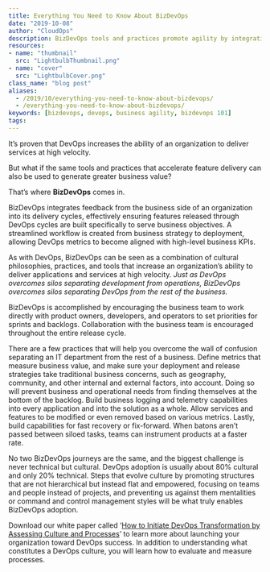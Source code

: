 ```yaml
---
title: Everything You Need to Know About BizDevOps
date: "2019-10-08"
author: "CloudOps"
description: BizDevOps tools and practices promote agility by integrating business KPIs into software release cycles.
resources:
- name: "thumbnail"
  src: "LightbulbThumbnail.png"
- name: "cover"
  src: "LightbulbCover.png"
class_name: "blog post"
aliases:
  - /2019/10/everything-you-need-to-know-about-bizdevops/
  - /everything-you-need-to-know-about-bizdevops/
keywords: [bizdevops, devops, business agility, bizdevops 101]
tags:
---
```


<p>It’s proven that DevOps increases the ability of an organization to deliver services at high velocity.</p>

<p>But what if the same tools and practices that accelerate feature delivery can also be used to generate greater business value?</p>

<p>That’s where <strong>BizDevOps</strong> comes in.</p>

<p>BizDevOps integrates feedback from the business side of an organization into its delivery cycles, effectively ensuring features released through DevOps cycles are built specifically to serve business objectives. A streamlined workflow is created from business strategy to deployment, allowing DevOps metrics to become aligned with high-level business KPIs.</p>

<p>As with DevOps, BizDevOps can be seen as a combination of cultural philosophies, practices, and tools that increase an organization’s ability to deliver applications and services at high velocity. <em>Just as DevOps overcomes silos separating development from operations, BizDevOps overcomes silos separating DevOps from the rest of the business.</em></p>

<p>BizDevOps is accomplished by encouraging the business team to work directly with product owners, developers, and operators to set priorities for sprints and backlogs. Collaboration with the business team is encouraged throughout the entire release cycle.</p>

<p>There are a few practices that will help you overcome the wall of confusion separating an IT department from the rest of a business. Define metrics that measure business value, and make sure your deployment and release strategies take traditional business concerns, such as geography, community, and other internal and external factors, into account. Doing so will prevent business and operational needs from finding themselves at the bottom of the backlog. Build business logging and telemetry capabilities into every application and into the solution as a whole. Allow services and features to be modified or even removed based on various metrics. Lastly, build capabilities for fast recovery or fix-forward. When batons aren’t passed between siloed tasks, teams can instrument products at a faster rate.</p>

<p>No two BizDevOps journeys are the same, and the biggest challenge is never technical but cultural. DevOps adoption is usually about 80% cultural and only 20% technical. Steps that evolve culture by promoting structures that are not hierarchical but instead flat and empowered, focusing on teams and people instead of projects, and preventing us against them mentalities or command and control management styles will be what truly enables BizDevOps adoption.</p>

<p>Download our white paper called ‘<a href="/resources/white-papers/how-to-initiate-devops-transformation-by-assessing-culture-and-processes/">How to Initiate DevOps Transformation by Assessing Culture and Processes</a>’ to learn more about launching your organization toward DevOps success. In addition to understanding what constitutes a DevOps culture, you will learn how to evaluate and measure processes.</p>